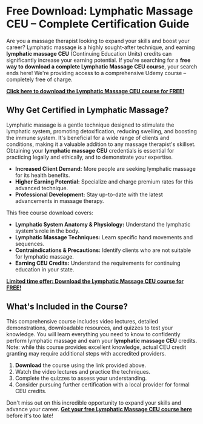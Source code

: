 # Free Download: Lymphatic Massage CEU – Complete Certification Guide

Are you a massage therapist looking to expand your skills and boost your career? Lymphatic massage is a highly sought-after technique, and earning **lymphatic massage CEU** (Continuing Education Units) credits can significantly increase your earning potential. If you're searching for a **free way to download a complete Lymphatic Massage CEU course**, your search ends here! We're providing access to a comprehensive Udemy course – completely free of charge.

[**Click here to download the Lymphatic Massage CEU course for FREE!**](https://udemywork.com/lymphatic-massage-ceu)

## Why Get Certified in Lymphatic Massage?

Lymphatic massage is a gentle technique designed to stimulate the lymphatic system, promoting detoxification, reducing swelling, and boosting the immune system. It's beneficial for a wide range of clients and conditions, making it a valuable addition to any massage therapist's skillset. Obtaining your **lymphatic massage CEU** credentials is essential for practicing legally and ethically, and to demonstrate your expertise.

*   **Increased Client Demand:** More people are seeking lymphatic massage for its health benefits.
*   **Higher Earning Potential:** Specialize and charge premium rates for this advanced technique.
*   **Professional Development:** Stay up-to-date with the latest advancements in massage therapy.

This free course download covers:

*   **Lymphatic System Anatomy & Physiology:** Understand the lymphatic system's role in the body.
*   **Lymphatic Massage Techniques:** Learn specific hand movements and sequences.
*   **Contraindications & Precautions:** Identify clients who are not suitable for lymphatic massage.
*   **Earning CEU Credits:** Understand the requirements for continuing education in your state.

[**Limited time offer: Download the Lymphatic Massage CEU course for FREE!**](https://udemywork.com/lymphatic-massage-ceu)

## What's Included in the Course?

This comprehensive course includes video lectures, detailed demonstrations, downloadable resources, and quizzes to test your knowledge. You will learn everything you need to know to confidently perform lymphatic massage and earn your **lymphatic massage CEU** credits. Note: while this course provides excellent knowledge, actual CEU credit granting may require additional steps with accredited providers.

1.  **Download** the course using the link provided above.
2.  Watch the video lectures and practice the techniques.
3.  Complete the quizzes to assess your understanding.
4.  Consider pursuing further certification with a local provider for formal CEU credits.

Don't miss out on this incredible opportunity to expand your skills and advance your career. **[Get your free Lymphatic Massage CEU course here](https://udemywork.com/lymphatic-massage-ceu)** before it's too late!

